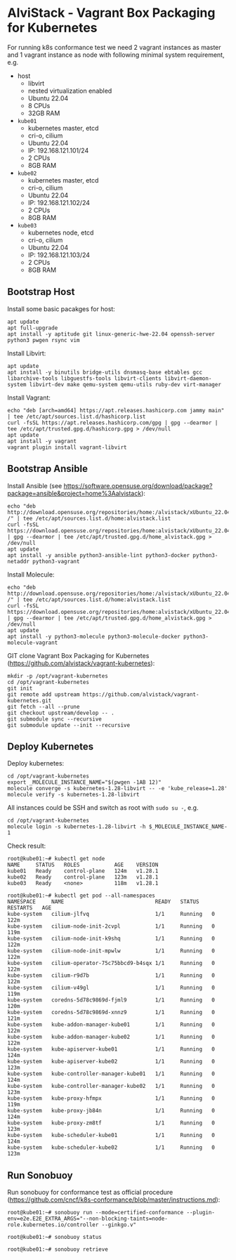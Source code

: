 # AlviStack - Vagrant Box Packaging for Kubernetes

For running k8s conformance test we need 2 vagrant instances as master
and 1 vagrant instance as node with following minimal system
requirement, e.g.

-   host
    -   libvirt
    -   nested virtualization enabled
    -   Ubuntu 22.04
    -   8 CPUs
    -   32GB RAM
-   `kube01`
    -   kubernetes master, etcd
    -   cri-o, cilium
    -   Ubuntu 22.04
    -   IP: 192.168.121.101/24
    -   2 CPUs
    -   8GB RAM
-   `kube02`
    -   kubernetes master, etcd
    -   cri-o, cilium
    -   Ubuntu 22.04
    -   IP: 192.168.121.102/24
    -   2 CPUs
    -   8GB RAM
-   `kube03`
    -   kubernetes node, etcd
    -   cri-o, cilium
    -   Ubuntu 22.04
    -   IP: 192.168.121.103/24
    -   2 CPUs
    -   8GB RAM

## Bootstrap Host

Install some basic pacakges for host:

    apt update
    apt full-upgrade
    apt install -y aptitude git linux-generic-hwe-22.04 openssh-server python3 pwgen rsync vim

Install Libvirt:

    apt update
    apt install -y binutils bridge-utils dnsmasq-base ebtables gcc libarchive-tools libguestfs-tools libvirt-clients libvirt-daemon-system libvirt-dev make qemu-system qemu-utils ruby-dev virt-manager

Install Vagrant:

    echo "deb [arch=amd64] https://apt.releases.hashicorp.com jammy main" | tee /etc/apt/sources.list.d/hashicorp.list
    curl -fsSL https://apt.releases.hashicorp.com/gpg | gpg --dearmor | tee /etc/apt/trusted.gpg.d/hashicorp.gpg > /dev/null
    apt update
    apt install -y vagrant
    vagrant plugin install vagrant-libvirt

## Bootstrap Ansible

Install Ansible (see
<https://software.opensuse.org/download/package?package=ansible&project=home%3Aalvistack>):

    echo "deb http://download.opensuse.org/repositories/home:/alvistack/xUbuntu_22.04/ /" | tee /etc/apt/sources.list.d/home:alvistack.list
    curl -fsSL https://download.opensuse.org/repositories/home:alvistack/xUbuntu_22.04/Release.key | gpg --dearmor | tee /etc/apt/trusted.gpg.d/home_alvistack.gpg > /dev/null
    apt update
    apt install -y ansible python3-ansible-lint python3-docker python3-netaddr python3-vagrant

Install Molecule:

    echo "deb http://download.opensuse.org/repositories/home:/alvistack/xUbuntu_22.04/ /" | tee /etc/apt/sources.list.d/home:alvistack.list
    curl -fsSL https://download.opensuse.org/repositories/home:alvistack/xUbuntu_22.04/Release.key | gpg --dearmor | tee /etc/apt/trusted.gpg.d/home_alvistack.gpg > /dev/null
    apt update
    apt install -y python3-molecule python3-molecule-docker python3-molecule-vagrant

GIT clone Vagrant Box Packaging for Kubernetes
(<https://github.com/alvistack/vagrant-kubernetes>):

    mkdir -p /opt/vagrant-kubernetes
    cd /opt/vagrant-kubernetes
    git init
    git remote add upstream https://github.com/alvistack/vagrant-kubernetes.git
    git fetch --all --prune
    git checkout upstream/develop -- .
    git submodule sync --recursive
    git submodule update --init --recursive

## Deploy Kubernetes

Deploy kubernetes:

    cd /opt/vagrant-kubernetes
    export _MOLECULE_INSTANCE_NAME="$(pwgen -1AB 12)"
    molecule converge -s kubernetes-1.28-libvirt -- -e 'kube_release=1.28'
    molecule verify -s kubernetes-1.28-libvirt

All instances could be SSH and switch as root with `sudo su -`, e.g.

    cd /opt/vagrant-kubernetes
    molecule login -s kubernetes-1.28-libvirt -h $_MOLECULE_INSTANCE_NAME-1

Check result:

    root@kube01:~# kubectl get node
    NAME     STATUS   ROLES           AGE    VERSION
    kube01   Ready    control-plane   124m   v1.28.1
    kube02   Ready    control-plane   123m   v1.28.1
    kube03   Ready    <none>          118m   v1.28.1

    root@kube01:~# kubectl get pod --all-namespaces
    NAMESPACE     NAME                             READY   STATUS    RESTARTS   AGE
    kube-system   cilium-jlfvq                     1/1     Running   0          122m
    kube-system   cilium-node-init-2cvpl           1/1     Running   0          119m
    kube-system   cilium-node-init-k9shq           1/1     Running   0          122m
    kube-system   cilium-node-init-mpwlw           1/1     Running   0          122m
    kube-system   cilium-operator-75c75bbcd9-b4sqx 1/1     Running   0          122m
    kube-system   cilium-r9d7b                     1/1     Running   0          122m
    kube-system   cilium-v49gl                     1/1     Running   0          119m
    kube-system   coredns-5d78c9869d-fjml9         1/1     Running   0          120m
    kube-system   coredns-5d78c9869d-xnnz9         1/1     Running   0          121m
    kube-system   kube-addon-manager-kube01        1/1     Running   0          122m
    kube-system   kube-addon-manager-kube02        1/1     Running   0          122m
    kube-system   kube-apiserver-kube01            1/1     Running   0          124m
    kube-system   kube-apiserver-kube02            1/1     Running   0          123m
    kube-system   kube-controller-manager-kube01   1/1     Running   0          124m
    kube-system   kube-controller-manager-kube02   1/1     Running   0          123m
    kube-system   kube-proxy-hfmpx                 1/1     Running   0          119m
    kube-system   kube-proxy-jb84n                 1/1     Running   0          124m
    kube-system   kube-proxy-zm8tf                 1/1     Running   0          123m
    kube-system   kube-scheduler-kube01            1/1     Running   0          124m
    kube-system   kube-scheduler-kube02            1/1     Running   0          123m

## Run Sonobuoy

Run sonobuoy for conformance test as official procedure
(<https://github.com/cncf/k8s-conformance/blob/master/instructions.md>):

    root@kube01:~# sonobuoy run --mode=certified-conformance --plugin-env=e2e.E2E_EXTRA_ARGS="--non-blocking-taints=node-role.kubernetes.io/controller --ginkgo.v"

    root@kube01:~# sonobuoy status

    root@kube01:~# sonobuoy retrieve
